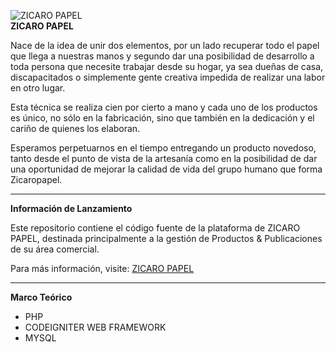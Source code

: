<img src="http://zicaropapel.cl/Resources/images/ZicaroPapel/ZICAROPAPEL.png" alt="ZICARO PAPEL"><br>
<b>ZICARO PAPEL</b>

<p>Nace de la idea de unir dos elementos, por un lado recuperar todo el papel que llega a nuestras manos y segundo dar una posibilidad de desarrollo a toda persona que necesite trabajar desde su hogar, ya sea dueñas de casa, discapacitados o simplemente gente creativa impedida de realizar una labor en otro lugar.

Esta técnica se realiza cien por cierto a mano y cada uno de los productos es único, no sólo en la fabricación, sino que también en la dedicación y el cariño de quienes los elaboran.

Esperamos perpetuarnos en el tiempo entregando un producto novedoso, tanto desde el punto de vista de la artesanía como en la posibilidad de dar una oportunidad de mejorar la calidad de vida del grupo humano que forma Zicaropapel.</p>

<hr>

<strong>Información de Lanzamiento</strong>

Este repositorio contiene el código fuente de la plataforma de ZICARO PAPEL, destinada principalmente a la gestión
de Productos & Publicaciones de su área comercial.

Para más información, visite:
<a href="http://zicaropapel.cl/Zicaro/QuienesSomos">ZICARO PAPEL</a>
<hr>

<strong>Marco Teórico</strong>
<ul>
	<li>PHP</li>
	<li>CODEIGNITER WEB FRAMEWORK</li>
	<li>MYSQL</li>
</ul>

